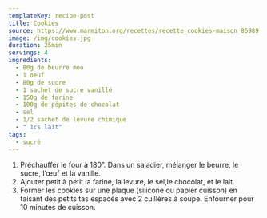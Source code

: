 ```yaml
---
templateKey: recipe-post
title: Cookies
source: https://www.marmiton.org/recettes/recette_cookies-maison_86989.aspx
image: /img/cookies.jpg
duration: 25min
servings: 4
ingredients:
  - 80g de beurre mou
  - 1 oeuf
  - 80g de sucre
  - 1 sachet de sucre vanillé
  - 150g de farine
  - 100g de pépites de chocolat
  - sel
  - 1/2 sachet de levure chimique
  - " 1cs lait"
tags:
  - sucré
---
```

1. Préchauffer le four à 180°. Dans un saladier, mélanger le beurre, le sucre, l’œuf et la vanille.
2. Ajouter petit à petit la farine, la levure, le sel,le chocolat, et le lait. 
3. Former les cookies sur une plaque (silicone ou papier cuisson) en faisant des petits tas espacés avec 2 cuillères à soupe. Enfourner pour 10 minutes de cuisson.